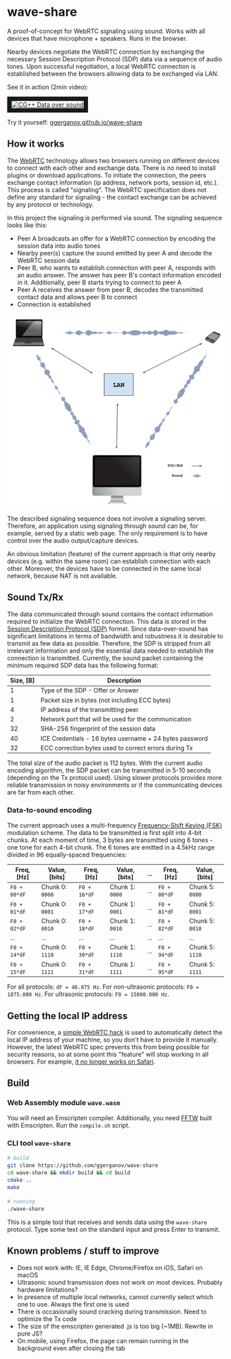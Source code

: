 # wave-share

A proof-of-concept for WebRTC signaling using sound. Works with all devices that have microphone + speakers. Runs in the
browser.

Nearby devices negotiate the WebRTC connection by exchanging the necessary Session Description Protocol (SDP) data via
a sequence of audio tones. Upon successful negotiation, a local WebRTC connection is established between the browsers allowing data to be exchanged via LAN.

See it in action (2min video):

<a href="http://www.youtube.com/watch?feature=player_embedded&v=d30QDrKyQkg" target="_blank"><img src="http://img.youtube.com/vi/d30QDrKyQkg/0.jpg" alt="CG++ Data over sound" width="360" height="270" border="10" /></a>

Try it yourself: [ggerganov.github.io/wave-share](https://ggerganov.github.io/wave-share)

## How it works

The [WebRTC](https://en.wikipedia.org/wiki/WebRTC) technology allows two browsers running on different devices to connect with each other and exchange data. There is no need to install plugins or download applications. To initiate the connection, the peers exchange contact information (ip address, network ports, session id, etc.). This process is called "signaling". The WebRTC specification does not define any standard for signaling - the contact exchange can be achieved by any protocol or technology.

In this project the signaling is performed via sound. The signaling sequence looks like this:

  - Peer A broadcasts an offer for a WebRTC connection by encoding the session data into audio tones
  - Nearby peer(s) capture the sound emitted by peer A and decode the WebRTC session data
  - Peer B, who wants to establish connection with peer A, responds with an audio answer. The answer has peer B's contact information encoded in it. Additionally, peer B starts trying to connect to peer A
  - Peer A receives the answer from peer B, decodes the transmitted contact data and allows peer B to connect
  - Connection is established
  
<p align="center"><img src="media/wave-share-scheme2.png"></p>
  
The described signaling sequence does not involve a signaling server. Therefore, an application using signaling through sound can be, for example, served by a static web page. The only requirement is to have control over the audio output/capture devices.

An obvious limitation (feature) of the current approach is that only nearby devices (e.g. within the same room) can establish connection with each other. Moreover, the devices have to be connected in the same local network, because NAT is not available.

## Sound Tx/Rx

The data communicated through sound contains the contact information required to initialize the WebRTC connection. This data is stored in the [Session Description Protocol (SDP)](https://en.wikipedia.org/wiki/Session_Description_Protocol) format. Since data-over-sound has significant limitations in terms of bandwidth and robustness it is desirable to transmit as few data as possible. Therefore, the SDP is stripped from all irrelevant information and only the essential data needed to establish the connection is transmitted. Currently, the sound packet containing the minimum required SDP data has the following format:

| Size, [B] | Description |
| --------- | ----------- |
| 1         | Type of the SDP - Offer or Answer |
| 1         | Packet size in bytes (not including ECC bytes) |
| 4         | IP address of the transmitting peer |
| 2         | Network port that will be used for the communication |
| 32        | SHA-256 fingerprint of the session data |
| 40        | ICE Credentials - 16 bytes username + 24 bytes password |
| 32        | ECC correction bytes used to correct errors during Tx |

The total size of the audio packet is 112 bytes. With the current audio encoding algorithm, the SDP packet can be transmitted in 5-10 seconds (depending on the Tx protocol used). Using slower protocols provides more reliable transmission in noisy environments or if the communicating devices are far from each other.

### Data-to-sound encoding

The current approach uses a multi-frequency [Frequency-Shift Keying (FSK)](https://en.wikipedia.org/wiki/Frequency-shift_keying) modulation scheme. The data to be transmitted is first split into 4-bit chunks. At each moment of time, 3 bytes are transmitted using 6 tones - one tone for each 4-bit chunk. The 6 tones are emitted in a 4.5kHz range divided in 96 equally-spaced frequencies:

| Freq, [Hz]   | Value, [bits]   | Freq, [Hz]   | Value, [bits]   | ... | Freq, [Hz]   | Value, [bits]   |
| ------------ | --------------- | ------------ | --------------- | --- | ------------ | --------------- |
| `F0 + 00*dF` | Chunk 0: `0000` | `F0 + 16*dF` | Chunk 1: `0000` | ... | `F0 + 80*dF` | Chunk 5: `0000` |
| `F0 + 01*dF` | Chunk 0: `0001` | `F0 + 17*dF` | Chunk 1: `0001` | ... | `F0 + 81*dF` | Chunk 5: `0001` |
| `F0 + 02*dF` | Chunk 0: `0010` | `F0 + 18*dF` | Chunk 1: `0010` | ... | `F0 + 82*dF` | Chunk 5: `0010` |
| ...          | ...             | ...          | ...             | ... | ...          | ...             |
| `F0 + 14*dF` | Chunk 0: `1110` | `F0 + 30*dF` | Chunk 1: `1110` | ... | `F0 + 94*dF` | Chunk 5: `1110` |
| `F0 + 15*dF` | Chunk 0: `1111` | `F0 + 31*dF` | Chunk 1: `1111` | ... | `F0 + 95*dF` | Chunk 5: `1111` |

For all protocols: `dF = 46.875 Hz`. For non-ultrasonic protocols: `F0 = 1875.000 Hz`. For ultrasonic protocols: `F0 = 15000.000 Hz`.

## Getting the local IP address

For convenience, a [simple WebRTC hack](https://github.com/diafygi/webrtc-ips) is used to automatically detect the local IP address of your machine, so you don't have to provide it manually. However, the latest WebRTC spec prevents this from being possible for security reasons, so at some point this "feature" will stop working in all browsers. For example, [it no longer works on Safari](https://stackoverflow.com/questions/46925857/get-the-client-ip-address-with-javascript-on-safari).

## Build

### Web Assembly module `wave.wasm`

You will need an Emscripten compiler. Additionally, you need [FFTW](http://www.fftw.org) built with Emscripten. Run the ``compile.sh`` script.

### CLI tool `wave-share`

```bash
# build
git clone https://github.com/ggerganov/wave-share
cd wave-share && mkdir build && cd build
cmake ..
make

# running
./wave-share
```

This is a simple tool that receives and sends data using the `wave-share` protocol. Type some text on the standard input and press Enter to transmit.

## Known problems / stuff to improve

  - Does not work with: IE, IE Edge, Chrome/Firefox on iOS, Safari on macOS
  - Ultrasonic sound transmission does not work on most devices. Probably hardware limitations?
  - In presence of multiple local networks, cannot currently select which one to use. Always the first one is used
  - There is occasionally sound cracking during transmission. Need to optimize the Tx code
  - The size of the emscripten generated .js is too big (~1MB). Rewrite in pure JS?
  - On mobile, using Firefox, the page can remain running in the background even after closing the tab
